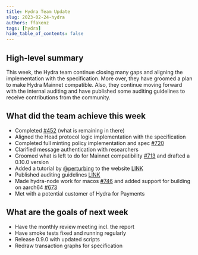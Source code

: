 ```yaml
---
title: Hydra Team Update
slug: 2023-02-24-hydra
authors: ffakenz
tags: [hydra]
hide_table_of_contents: false
---
```


## High-level summary

This week, the Hydra team continue closing many gaps and aligning the
implementation with the specification. More over, they have groomed a plan to
make Hydra Mainnet compatible. Also, they continue moving forward with the
internal auditing and have published some auditing guidelines to receive
contributions from the community.

## What did the team achieve this week

- Completed [#452](https://github.com/input-output-hk/hydra/issues/452) (what is
  remaining in there)
- Aligned the Head protocol logic implementation with the specification
- Completed full minting policy implementation and spec
  [#720](https://github.com/input-output-hk/hydra/issues/720)
- Clarified message authentication with researchers
- Groomed what is left to do for Mainnet compatibility
  [#713](https://github.com/input-output-hk/hydra/issues/713) and drafted a
  0.10.0 version
- Added a tutorial by [@perturbing](https://github.com/perturbing/) to the
  website [LINK](https://hydra.family/head-protocol/docs/tutorial/)
- Published auditing guidelines
  [LINK](https://hydra.family/head-protocol/audit-guidelines)
- Made hydra-node work for macos
  [#746](https://github.com/input-output-hk/hydra/issues/746) and added support
  for building on aarch64
  [#673](https://github.com/input-output-hk/hydra/issues/673)
- Met with a potential customer of Hydra for Payments

## What are the goals of next week

- Have the monthly review meeting incl. the report
- Have smoke tests fixed and running regularly
- Release 0.9.0 with updated scripts
- Redraw transaction graphs for specification
